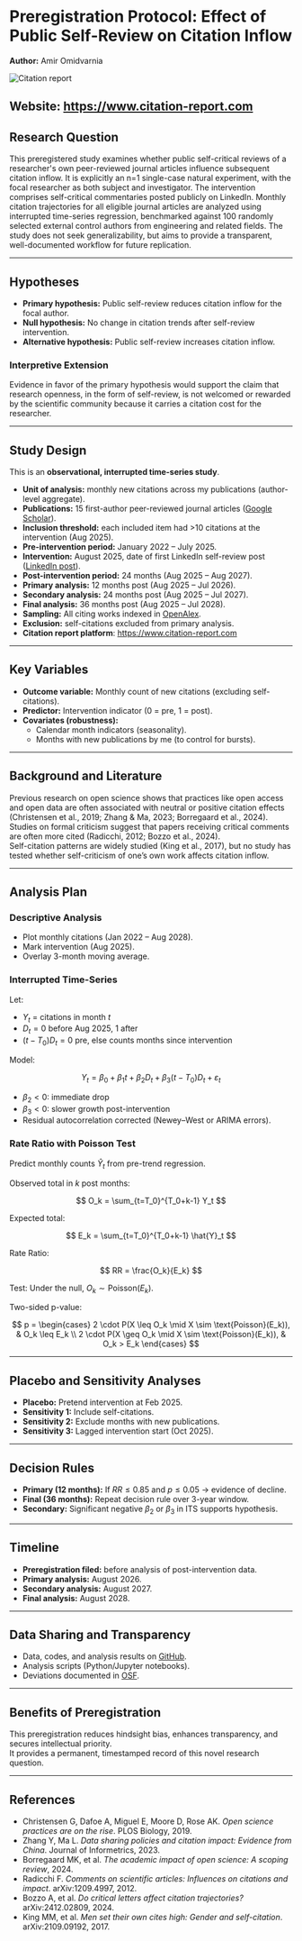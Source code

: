 # Preregistration Protocol: Effect of Public Self-Review on Citation Inflow
**Author:** Amir Omidvarnia  

![Citation report](assets/battery.png)

**Website:** https://www.citation-report.com
---

## Research Question
This preregistered study examines whether public self-critical reviews of a researcher's own peer-reviewed journal articles influence subsequent citation inflow. It is explicitly an n=1 single-case natural experiment, with the focal researcher as both subject and investigator. The intervention comprises self-critical commentaries posted publicly on LinkedIn. Monthly citation trajectories for all eligible journal articles are analyzed using interrupted time-series regression, benchmarked against 100 randomly selected external control authors from engineering and related fields. The study does not seek generalizability, but aims to provide a transparent, well-documented workflow for future replication.  

---

## Hypotheses
- **Primary hypothesis:** Public self-review reduces citation inflow for the focal author.  
- **Null hypothesis:** No change in citation trends after self-review intervention.  
- **Alternative hypothesis:** Public self-review increases citation inflow.  

### Interpretive Extension
Evidence in favor of the primary hypothesis would support the claim that research openness, in the form of self-review, is not welcomed or rewarded by the scientific community because it carries a citation cost for the researcher.  

---

## Study Design
This is an **observational, interrupted time-series study**.  

- **Unit of analysis:** monthly new citations across my publications (author-level aggregate).  
- **Publications:** 15 first-author peer-reviewed journal articles ([Google Scholar](https://scholar.google.com/citations?user=BAZiv8sAAAAJ&hl=en)).  
- **Inclusion threshold:** each included item had >10 citations at the intervention (Aug 2025).  
- **Pre-intervention period:** January 2022 – July 2025.  
- **Intervention:** August 2025, date of first LinkedIn self-review post ([LinkedIn post](https://www.linkedin.com/feed/update/urn:li:activity:7363176261566767106/)).  
- **Post-intervention period:** 24 months (Aug 2025 – Aug 2027).  
- **Primary analysis:** 12 months post (Aug 2025 – Jul 2026).  
- **Secondary analysis:** 24 months post (Aug 2025 – Jul 2027).  
- **Final analysis:** 36 months post (Aug 2025 – Jul 2028).  
- **Sampling:** All citing works indexed in [OpenAlex](https://openalex.org/authors/A5080711096).  
- **Exclusion:** self-citations excluded from primary analysis.
- **Citation report platform**: https://www.citation-report.com

---

## Key Variables
- **Outcome variable:** Monthly count of new citations (excluding self-citations).  
- **Predictor:** Intervention indicator (0 = pre, 1 = post).  
- **Covariates (robustness):**  
  - Calendar month indicators (seasonality).  
  - Months with new publications by me (to control for bursts).  

---

## Background and Literature
Previous research on open science shows that practices like open access and open data are often associated with neutral or positive citation effects (Christensen et al., 2019; Zhang & Ma, 2023; Borregaard et al., 2024).  
Studies on formal criticism suggest that papers receiving critical comments are often more cited (Radicchi, 2012; Bozzo et al., 2024).  
Self-citation patterns are widely studied (King et al., 2017), but no study has tested whether self-criticism of one’s own work affects citation inflow.  

---

## Analysis Plan

### Descriptive Analysis
- Plot monthly citations (Jan 2022 – Aug 2028).  
- Mark intervention (Aug 2025).  
- Overlay 3-month moving average.  

### Interrupted Time-Series
Let:  

- $Y_t$ = citations in month $t$  
- $D_t = 0$ before Aug 2025, $1$ after  
- $(t - T_0)D_t = 0$ pre, else counts months since intervention  

Model:  

$$
Y_t = \beta_0 + \beta_1 t + \beta_2 D_t + \beta_3 (t - T_0)D_t + \varepsilon_t
$$

- $\beta_2 < 0$: immediate drop  
- $\beta_3 < 0$: slower growth post-intervention  
- Residual autocorrelation corrected (Newey–West or ARIMA errors).  

### Rate Ratio with Poisson Test
Predict monthly counts $\hat{Y}_t$ from pre-trend regression.  

Observed total in $k$ post months:  

$$
O_k = \sum_{t=T_0}^{T_0+k-1} Y_t
$$

Expected total:  

$$
E_k = \sum_{t=T_0}^{T_0+k-1} \hat{Y}_t
$$

Rate Ratio:  

$$
RR = \frac{O_k}{E_k}
$$

Test: Under the null, $O_k \sim \text{Poisson}(E_k)$.  

Two-sided p-value:  

$$
p =
\begin{cases}
2 \cdot P(X \leq O_k \mid X \sim \text{Poisson}(E_k)), & O_k \leq E_k \\
2 \cdot P(X \geq O_k \mid X \sim \text{Poisson}(E_k)), & O_k > E_k
\end{cases}
$$

---

## Placebo and Sensitivity Analyses
- **Placebo:** Pretend intervention at Feb 2025.  
- **Sensitivity 1:** Include self-citations.  
- **Sensitivity 2:** Exclude months with new publications.  
- **Sensitivity 3:** Lagged intervention start (Oct 2025).  

---

## Decision Rules
- **Primary (12 months):** If $RR \leq 0.85$ and $p \leq 0.05$ → evidence of decline.  
- **Final (36 months):** Repeat decision rule over 3-year window.  
- **Secondary:** Significant negative $\beta_2$ or $\beta_3$ in ITS supports hypothesis.  

---

## Timeline
- **Preregistration filed:** before analysis of post-intervention data.  
- **Primary analysis:** August 2026.  
- **Secondary analysis:** August 2027.  
- **Final analysis:** August 2028.  

---

## Data Sharing and Transparency
- Data, codes, and analysis results on [GitHub](https://github.com/omidvarnia).  
- Analysis scripts (Python/Jupyter notebooks).  
- Deviations documented in [OSF](https://osf.io/zp9q3/).  

---

## Benefits of Preregistration
This preregistration reduces hindsight bias, enhances transparency, and secures intellectual priority.  
It provides a permanent, timestamped record of this novel research question.  

---

## References
- Christensen G, Dafoe A, Miguel E, Moore D, Rose AK. *Open science practices are on the rise*. PLOS Biology, 2019.  
- Zhang Y, Ma L. *Data sharing policies and citation impact: Evidence from China*. Journal of Informetrics, 2023.  
- Borregaard MK, et al. *The academic impact of open science: A scoping review*, 2024.  
- Radicchi F. *Comments on scientific articles: Influences on citations and impact*. arXiv:1209.4997, 2012.  
- Bozzo A, et al. *Do critical letters affect citation trajectories?* arXiv:2412.02809, 2024.  
- King MM, et al. *Men set their own cites high: Gender and self-citation*. arXiv:2109.09192, 2017.  



